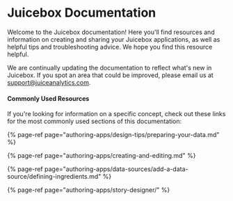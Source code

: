 # Juicebox Documentation

Welcome to the Juicebox documentation! Here you'll find resources and information on creating and sharing your Juicebox applications, as well as helpful tips and troubleshooting advice. We hope you find this resource helpful. 

We are continually updating the documentation to reflect what's new in Juicebox. If you spot an area that could be improved, please email us at [support@juiceanalytics.com](mailto:support@juiceanalytics.com). 

#### Commonly Used Resources

If you're looking for information on a specific concept, check out these links for the most commonly used sections of this documentation:

{% page-ref page="authoring-apps/design-tips/preparing-your-data.md" %}

{% page-ref page="authoring-apps/creating-and-editing.md" %}

{% page-ref page="authoring-apps/data-sources/add-a-data-source/defining-ingredients.md" %}

{% page-ref page="authoring-apps/story-designer/" %}



